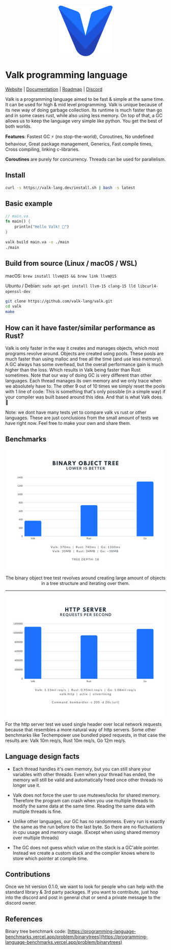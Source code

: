 
<div align="center">
<p>
    <img width="170" src="https://raw.githubusercontent.com/valk-lang/valk/master/misc/valk.svg">
</p>
</div>

# Valk programming language

[Website](https://valk-lang.dev) | [Documentation](https://github.com/valk-lang/valk/blob/main/docs/docs.md) | [Roadmap](https://github.com/valk-lang/valk/blob/main/ROADMAP.md) | [Discord](https://discord.gg/RwEGqdSERA)

Valk is a programming language aimed to be fast & simple at the same time. It can be used for high & mid level programming. Valk is unique because of its new way of doing garbage collection. Its runtime is much faster than go and in some cases rust, while also using less memory. On top of that, a GC allows us to keep the language very simple like python. You get the best of both worlds.

**Features**: Fastest GC ⚡ (no stop-the-world), Coroutines, No undefined behaviour, Great package management, Generics, Fast compile times, Cross compiling, linking c-libraries.

**Coroutines** are purely for concurrency. Threads can be used for parallelism.


## Install

```sh
curl -s https://valk-lang.dev/install.sh | bash -s latest
```

## Basic example

```rust
// main.va
fn main() {
    println("Hello Valk! 🎉")
}
```

```sh
valk build main.va -o ./main
./main
```

## Build from source (Linux / macOS / WSL)

macOS: `brew install llvm@15 && brew link llvm@15`

Ubuntu / Debian: `sudo apt-get install llvm-15 clang-15 lld libcurl4-openssl-dev`

```bash
git clone https://github.com/valk-lang/valk.git
cd valk
make
```

## How can it have faster/similar performance as Rust?

Valk is only faster in the way it creates and manages objects, which most programs revolve around. Objects are created using pools. These pools are much faster than using malloc and free all the time (and use less memory). A GC always has some overhead, but the overall performance gain is much higher than the loss. Which results in Valk being faster than Rust sometimes. Note that our way of doing GC is very different than other languages. Each thread manages its own memory and we only trace when we absolutely have to. The other 9 out of 10 times we simply reset the pools with 1 line of code. This is something that's only possible (in a simple way) if your compiler was built based around this idea. And that is what Valk does. 👏

Note: we dont have many tests yet to compare valk vs rust or other languages. These are just conclusions from the small amount of tests we have right now. Feel free to make your own and share them.

## Benchmarks

<div align="center"><p>
    <img src="https://raw.githubusercontent.com/valk-lang/valk/master/misc/valk-bintree.png">
</p>
The binary object tree test revolves around creating large amount of objects in a tree structure and iterating over them.
</div>

---

<div align="center"><p>
    <img src="https://raw.githubusercontent.com/valk-lang/valk/master/misc/valk-http.png">
</p></div>

For the http server test we used single header over local network requests because that resembles a more natural way of http servers. Some other benchmarks like Techempower use bundled piped requests, in that case the results are: Valk 10m req/s, Rust 10m req/s, Go 12m req/s.

## Language design facts

- Each thread handles it's own memory, but you can still share your variables with other threads. Even when your thread has ended, the memory will still be valid and automatically freed once other threads no longer use it.

- Valk does not force the user to use mutexes/locks for shared memory. Therefore the program can crash when you use multiple threads to modify the same data at the same time. Reading the same data with multiple threads is fine.

- Unlike other languages, our GC has no randomness. Every run is exactly the same as the run before to the last byte. So there are no fluctuations in cpu usage and memory usage. (Except when using shared memory over multiple threads)

- The GC does not guess which value on the stack is a GC'able pointer. Instead we create a custom stack and the compiler knows where to store which pointer at compile time.

## Contributions

Once we hit version 0.1.0, we want to look for people who can help with the standard library & 3rd party packages. If you want to contribute, just hop into the discord and post in general chat or send a private message to the discord owner.

## References

Binary tree benchmark code: [https://programming-language-benchmarks.vercel.app/problem/binarytrees](https://programming-language-benchmarks.vercel.app/problem/binarytrees)
